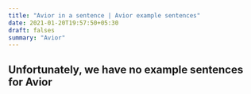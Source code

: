 ```yaml
---
title: "Avior in a sentence | Avior example sentences"
date: 2021-01-20T19:57:50+05:30
draft: falses
summary: "Avior"
---
```

## Unfortunately, we have no example sentences for Avior                 
